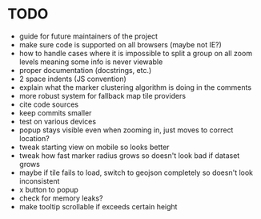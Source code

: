 # TODO
- guide for future maintainers of the project
- make sure code is supported on all browsers (maybe not IE?)
- how to handle cases where it is impossible to split a group on all zoom levels meaning some info is never viewable
- proper documentation (docstrings, etc.)
- 2 space indents (JS convention)
- explain what the marker clustering algorithm is doing in the comments
- more robust system for fallback map tile providers
- cite code sources
- keep commits smaller
- test on various devices
- popup stays visible even when zooming in, just moves to correct location?
- tweak starting view on mobile so looks better
- tweak how fast marker radius grows so doesn't look bad if dataset grows
- maybe if tile fails to load, switch to geojson completely so doesn't look inconsistent
- x button to popup
- check for memory leaks?
- make tooltip scrollable if exceeds certain height